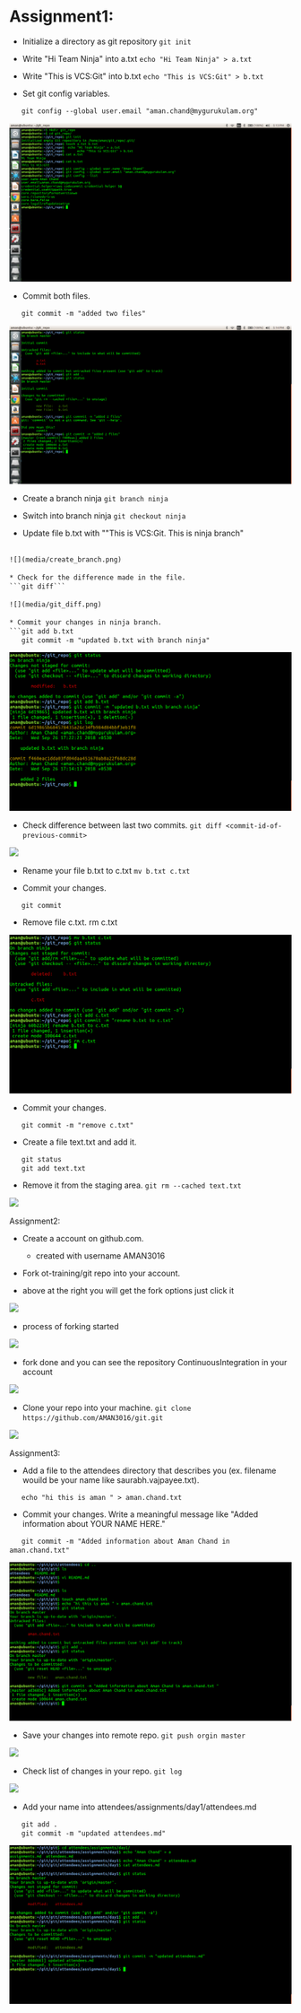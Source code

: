 
# Assignment1:

* Initialize a directory as git repository
```git init  ```

* Write "Hi Team Ninja" into a.txt 
```echo "Hi Team Ninja" > a.txt```

* Write "This is VCS:Git" into b.txt
```echo "This is VCS:Git" > b.txt```

* Set git config variables.
```git config --global user.name "Aman chand" 
   git config --global user.email "aman.chand@mygurukulam.org"
```
![](media/git_init.png)

* Commit both files.
```git add .
   git commit -m "added two files"
```
![](media/git_commit.png)

* Create a branch ninja
```git branch ninja```

* Switch into branch ninja
```git checkout ninja ```

* Update file b.txt with ""This is VCS:Git. This is ninja branch"
```echo "This is VCS:Git. This is ninja branch" > b.txt

![](media/create_branch.png)

* Check for the difference made in the file.
```git diff```

![](media/git_diff.png)

* Commit your changes in ninja branch.
```git add b.txt
   git commit -m "updated b.txt with branch ninja"
```

![](media/gitadd.png)

* Check difference between last two commits.
```git diff <commit-id-of-previous-commit> ```

![](media/diff_commit.png)

* Rename your file b.txt to c.txt
```mv b.txt c.txt```

* Commit your changes.
```git add c.txt
   git commit 
```
* Remove file c.txt.
      rm c.txt
      
![](media/rmC.png)

* Commit your changes.
```git add .
   git commit -m "remove c.txt"
```
* Create a file text.txt and add it.
```touch text.txt
   git status
   git add text.txt
```   
* Remove it from the staging area.
```git rm --cached text.txt```

![](media/stagingAreaClean.png)

Assignment2:

* Create a account on github.com.

  - created with username AMAN3016

* Fork ot-training/git repo into your account.

- above at the right you will get the fork options just click it 

![](media/fork1.png)

- process of forking started

![](media/fork2.png)

- fork done and you can see the repository ContinuousIntegration in your account 

![](media/fork3.png)

* Clone your repo into your machine.
```git clone https://github.com/AMAN3016/git.git```

![](media/cloneForkRepo.png)

Assignment3:

* Add a file to the attendees directory that describes you (ex. filename wouild be your name like saurabh.vajpayee.txt).
```touch aman.chand.txt
   echo "hi this is aman " > aman.chand.txt 
```

* Commit your changes. Write a meaningful message like "Added information about YOUR NAME HERE."
```git add .
   git commit -m "Added information about Aman Chand in aman.chand.txt"
```

![](media/commitChange.png)

* Save your changes into remote repo.
```git push orgin master```

![](media/push.png)

* Check list of changes in your repo.
```git log```

![](media/log.png)

* Add your name into attendees/assignments/day1/attendees.md
```git status
   git add .
   git commit -m "updated attendees.md"
```
![](media/addedname.png)

